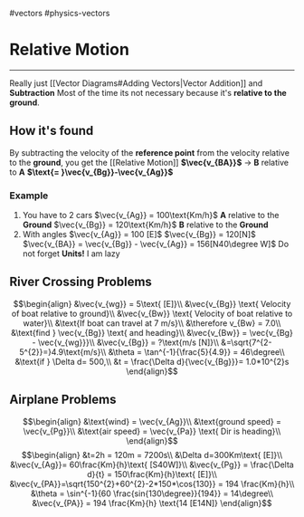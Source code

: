 #vectors 
#physics-vectors 
# Relative Motion
---
Really just [[Vector Diagrams#Adding Vectors|Vector Addition]] and **Subtraction**
Most of the time its not necessary because it's **relative to the ground**.
## How it's found
By subtracting the velocity of the **reference point** from the velocity relative to the **ground**, you get the [[Relative Motion]]
**$\vec{v_{BA}}$** -> **B** relative to **A** **$\text{= }\vec{v_{Bg}}-\vec{v_{Ag}}$**
### Example
1. You have to 2 cars
$\vec{v_{Ag}} = 100\text{Km/h}$ **A** relative to the **Ground**
$\vec{v_{Bg}} = 120\text{Km/h}$ **B** relative to the **Ground**
2. With angles
$\vec{v_{Ag}} = 100 [E]$
$\vec{v_{Bg}} = 120[N]$
$\vec{v_{BA}} = \vec{v_{Bg}} - \vec{v_{Ag}} = 156[N40\degree W]$
Do not forget **Units!** I am lazy

## River Crossing Problems
$$\begin{align}
&\vec{v_{wg}} = 5\text{ [E]}\\
&\vec{v_{Bg}} \text{ Velocity of boat relative to ground}\\
&\vec{v_{Bw}} \text{ Velocity of boat relative to water}\\
&\text{If boat can travel at 7 m/s}\\
&\therefore v_{Bw} = 7.0\\
&\text{find } \vec{v_{Bg}} \text{ and heading}\\
&\vec{v_{Bw}} = \vec{v_{Bg} - \vec{v_{wg}}}\\
&\vec{v_{Bg}} = ?\text{m/s [N]}\\
&=\sqrt{7^{2-5^{2}}=}4.9\text{m/s}\\
&\theta = \tan^{-1}{\frac{5}{4.9}} = 46\degree\\
&\text{if } \Delta d= 500,\\
&t = \frac{\Delta d}{\vec{v_{Bg}}}= 1.0*10^{2}s
\end{align}$$

## Airplane Problems
$$\begin{align}
&\text{wind} = \vec{v_{Ag}}\\
&\text{ground speed} = \vec{v_{Pg}}\\
&\text{air speed} = \vec{v_{Pa}} \text{ Dir is heading}\\
\end{align}$$
$$\begin{align}
&t=2h = 120m = 7200s\\
&\Delta d=300Km\text{ [E]}\\
&\vec{v_{Ag}}= 60\frac{Km}{h}\text{ [S40W]}\\
&\vec{v_{Pg}} = \frac{\Delta d}{t} = 150\frac{Km}{h}\text{ [E]}\\
&\vec{v_{PA}}=\sqrt{150^{2}+60^{2}-2*150*\cos{130}} = 194 \frac{Km}{h}\\
&\theta = \sin^{-1}{60 \frac{sin{130\degree}}{194}} = 14\degree\\
&\vec{v_{PA}} = 194 \frac{Km}{h} \text{14 [E14N]}
\end{align}$$